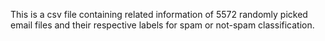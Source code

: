 This is a csv file containing related information of 5572 randomly picked email files and their respective labels for spam or not-spam classification.
